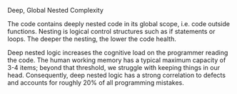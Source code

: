 Deep, Global Nested Complexity

The code contains deeply nested code in its global scope, i.e. code outside functions. Nesting is logical control structures such as if statements or loops. The deeper the nesting, the lower the code health.

Deep nested logic increases the cognitive load on the programmer reading the code. The human working memory has a typical maximum capacity of 3-4 items; beyond that threshold, we struggle with keeping things in our head. Consequently, deep nested logic has a strong correlation to defects and accounts for roughly 20% of all programming mistakes.